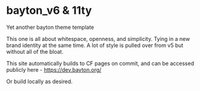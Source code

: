# bayton_v6 & 11ty

Yet another bayton theme template

This one is all about whitespace, openness, and simplicity. Tying in a new brand identity at the same time. A lot of style is pulled over from v5 but without all of the bloat.

This site automatically builds to CF pages on commit, and can be accessed publicly here - https://dev.bayton.org/

Or build locally as desired. 